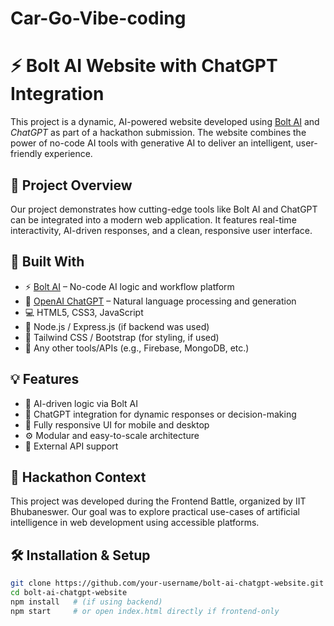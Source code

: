# Car-Go-Vibe-coding

# ⚡ Bolt AI Website with ChatGPT Integration

This project is a dynamic, AI-powered website developed using [Bolt AI](https://boltai.io) and *ChatGPT* as part of a hackathon submission. The website combines the power of no-code AI tools with generative AI to deliver an intelligent, user-friendly experience.

## 🚀 Project Overview

Our project demonstrates how cutting-edge tools like Bolt AI and ChatGPT can be integrated into a modern web application. It features real-time interactivity, AI-driven responses, and a clean, responsive user interface.

## 🧠 Built With

- ⚡ [Bolt AI](https://boltai.io) – No-code AI logic and workflow platform
- 🤖 [OpenAI ChatGPT](https://openai.com/chatgpt) – Natural language processing and generation
- 💻 HTML5, CSS3, JavaScript
- 🧩 Node.js / Express.js (if backend was used)
- 🎨 Tailwind CSS / Bootstrap (for styling, if used)
- 🔧 Any other tools/APIs (e.g., Firebase, MongoDB, etc.)

## 💡 Features

- 🧠 AI-driven logic via Bolt AI
- 🤖 ChatGPT integration for dynamic responses or decision-making
- 📱 Fully responsive UI for mobile and desktop
- ⚙ Modular and easy-to-scale architecture
- 🔌 External API support

## 🎯 Hackathon Context

This project was developed during the Frontend Battle, organized by IIT Bhubaneswer. Our goal was to explore practical use-cases of artificial intelligence in web development using accessible platforms.

## 🛠 Installation & Setup

```bash
git clone https://github.com/your-username/bolt-ai-chatgpt-website.git
cd bolt-ai-chatgpt-website
npm install   # (if using backend)
npm start     # or open index.html directly if frontend-only
